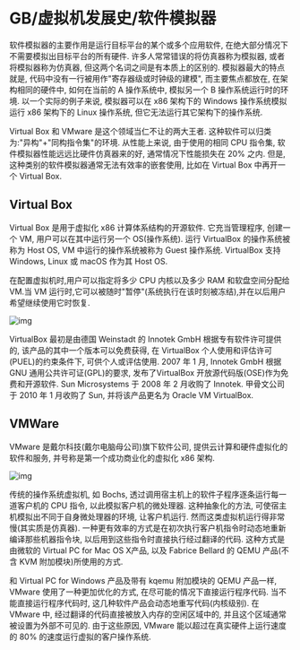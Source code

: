 # GB/虚拟机发展史/软件模拟器

软件模拟器的主要作用是运行目标平台的某个或多个应用软件, 在绝大部分情况下不需要模拟出目标平台的所有硬件. 许多人常常错误的将仿真器称为模拟器, 或者将模拟器称为仿真器, 但这两个名词之间是有本质上的区别的. 模拟器最大的特点就是, 代码中没有一行被用作"寄存器级或时钟级的建模", 而主要焦点都放在, 在架构相同的硬件中, 如何在当前的 A 操作系统中, 模拟另一个 B 操作系统运行时的环境. 以一个实际的例子来说, 模拟器可以在 x86 架构下的 Windows 操作系统模拟运行 x86 架构下的 Linux 操作系统, 但它无法运行其它架构下的操作系统.

Virtual Box 和 VMware 是这个领域当仁不让的两大王者. 这种软件可以归类为:"异构"+"同构指令集"的环境. 从性能上来说, 由于使用的相同 CPU 指令集, 软件模拟器性能远远比硬件仿真器来的好, 通常情况下性能损失在 20% 之内. 但是, 这种类别的软件模拟器通常无法有效率的嵌套使用, 比如在 Virtual Box 中再开一个 Virtual Box.

## Virtual Box

Virtual Box 是用于虚拟化 x86 计算体系结构的开源软件. 它充当管理程序, 创建一个 VM, 用户可以在其中运行另一个 OS(操作系统). 运行 VirtualBox 的操作系统被称为 Host OS, VM 中运行的操作系统被称为 Guest 操作系统. VirtualBox 支持 Windows, Linux 或 macOS 作为其 Host OS.

在配置虚拟机时,用户可以指定将多少 CPU 内核以及多少 RAM 和软盘空间分配给 VM.当 VM 运行时,它可以被随时"暂停"(系统执行在该时刻被冻结),并在以后用户希望继续使用它时恢复.

![img](/img/gameboy/history/simulator/virtual_box.png)

VirtualBox 最初是由德国 Weinstadt 的 Innotek GmbH 根据专有软件许可提供的, 该产品的其中一个版本可以免费获得, 在 VirtualBox 个人使用和评估许可(PUEL)的约束条件下, 可供个人或评估使用. 2007 年 1 月, Innotek GmbH 根据 GNU 通用公共许可证(GPL)的要求, 发布了VirtualBox 开放源代码版(OSE)作为免费和开源软件. Sun Microsystems 于 2008 年 2 月收购了 Innotek. 甲骨文公司于 2010 年 1 月收购了 Sun, 并将该产品更名为 Oracle VM VirtualBox.

## VMWare

VMware 是戴尔科技(戴尔电脑母公司)旗下软件公司, 提供云计算和硬件虚拟化的软件和服务, 并号称是第一个成功商业化的虚拟化 x86 架构.

![img](/img/gameboy/history/simulator/vmware.png)

传统的操作系统虚拟机, 如 Bochs, 透过调用宿主机上的软件子程序逐条运行每一道客户机的 CPU 指令, 以此模拟客户机的微处理器. 这种抽象化的方法, 可使宿主机模拟出不同于自身微处理器的环境, 让客户机运行. 然而这类虚拟机运行得非常慢(其实质是仿真器).
一种更有效率的方式是在初次执行客户机指令时动态地重新编译那些机器指令块, 以后用到这些指令时直接执行经过翻译的代码. 这种方式是由微软的 Virtual PC for Mac OS X产品, 以及 Fabrice Bellard 的 QEMU 产品(不含 KVM 附加模块)所使用的方式.

和 Virtual PC for Windows 产品及带有 kqemu 附加模块的 QEMU 产品一样, VMware 使用了一种更加优化的方式, 在尽可能的情况下直接运行程序代码. 当不能直接运行程序代码时, 这几种软件产品会动态地重写代码(内核级别). 在 VMware 中, 经过翻译的代码直接被放入内存的空闲区域中的, 并且这个区域通常被设置为外部不可见的. 由于这些原因, VMware 能以超过在真实硬件上运行速度的 80% 的速度运行虚拟的客户操作系统.
